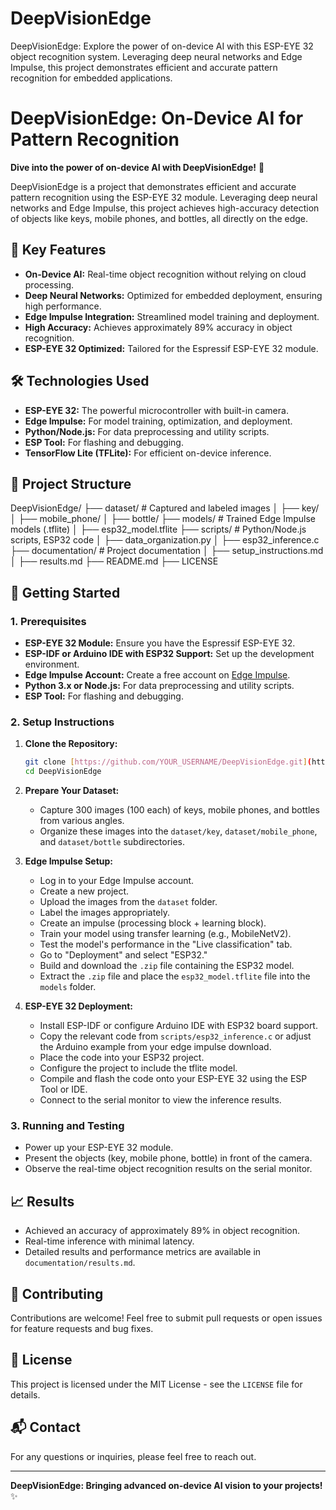 # DeepVisionEdge
DeepVisionEdge: Explore the power of on-device AI with this ESP-EYE 32 object recognition system. Leveraging deep neural networks and Edge Impulse, this project demonstrates efficient and accurate pattern recognition for embedded applications.
# DeepVisionEdge: On-Device AI for Pattern Recognition



**Dive into the power of on-device AI with DeepVisionEdge!** 🚀

DeepVisionEdge is a project that demonstrates efficient and accurate pattern recognition using the ESP-EYE 32 module. Leveraging deep neural networks and Edge Impulse, this project achieves high-accuracy detection of objects like keys, mobile phones, and bottles, all directly on the edge.

## 🌟 Key Features

* **On-Device AI:** Real-time object recognition without relying on cloud processing.
* **Deep Neural Networks:** Optimized for embedded deployment, ensuring high performance.
* **Edge Impulse Integration:** Streamlined model training and deployment.
* **High Accuracy:** Achieves approximately 89% accuracy in object recognition.
* **ESP-EYE 32 Optimized:** Tailored for the Espressif ESP-EYE 32 module.

## 🛠️ Technologies Used

* **ESP-EYE 32:** The powerful microcontroller with built-in camera.
* **Edge Impulse:** For model training, optimization, and deployment.
* **Python/Node.js:** For data preprocessing and utility scripts.
* **ESP Tool:** For flashing and debugging.
* **TensorFlow Lite (TFLite):** For efficient on-device inference.

## 📂 Project Structure
DeepVisionEdge/
├── dataset/             # Captured and labeled images
│   ├── key/
│   ├── mobile_phone/
│   ├── bottle/
├── models/              # Trained Edge Impulse models (.tflite)
│   ├── esp32_model.tflite
├── scripts/             # Python/Node.js scripts, ESP32 code
│   ├── data_organization.py
│   ├── esp32_inference.c
├── documentation/       # Project documentation
│   ├── setup_instructions.md
│   ├── results.md
├── README.md
├── LICENSE

## 🚀 Getting Started

### 1. Prerequisites

* **ESP-EYE 32 Module:** Ensure you have the Espressif ESP-EYE 32.
* **ESP-IDF or Arduino IDE with ESP32 Support:** Set up the development environment.
* **Edge Impulse Account:** Create a free account on [Edge Impulse](https://www.edgeimpulse.com/).
* **Python 3.x or Node.js:** For data preprocessing and utility scripts.
* **ESP Tool:** For flashing and debugging.

### 2. Setup Instructions

1.  **Clone the Repository:**
    ```bash
    git clone [https://github.com/YOUR_USERNAME/DeepVisionEdge.git](https://www.google.com/search?q=https://github.com/YOUR_USERNAME/DeepVisionEdge.git)
    cd DeepVisionEdge
    ```

2.  **Prepare Your Dataset:**
    * Capture 300 images (100 each) of keys, mobile phones, and bottles from various angles.
    * Organize these images into the `dataset/key`, `dataset/mobile_phone`, and `dataset/bottle` subdirectories.

3.  **Edge Impulse Setup:**
    * Log in to your Edge Impulse account.
    * Create a new project.
    * Upload the images from the `dataset` folder.
    * Label the images appropriately.
    * Create an impulse (processing block + learning block).
    * Train your model using transfer learning (e.g., MobileNetV2).
    * Test the model's performance in the "Live classification" tab.
    * Go to "Deployment" and select "ESP32."
    * Build and download the `.zip` file containing the ESP32 model.
    * Extract the `.zip` file and place the `esp32_model.tflite` file into the `models` folder.

4.  **ESP-EYE 32 Deployment:**
    * Install ESP-IDF or configure Arduino IDE with ESP32 board support.
    * Copy the relevant code from `scripts/esp32_inference.c` or adjust the Arduino example from your edge impulse download.
    * Place the code into your ESP32 project.
    * Configure the project to include the tflite model.
    * Compile and flash the code onto your ESP-EYE 32 using the ESP Tool or IDE.
    * Connect to the serial monitor to view the inference results.

### 3. Running and Testing

* Power up your ESP-EYE 32 module.
* Present the objects (key, mobile phone, bottle) in front of the camera.
* Observe the real-time object recognition results on the serial monitor.

## 📈 Results

* Achieved an accuracy of approximately 89% in object recognition.
* Real-time inference with minimal latency.
* Detailed results and performance metrics are available in `documentation/results.md`.

## 🤝 Contributing

Contributions are welcome! Feel free to submit pull requests or open issues for feature requests and bug fixes.

## 📄 License

This project is licensed under the MIT License - see the `LICENSE` file for details.

## 📬 Contact

For any questions or inquiries, please feel free to reach out.

---

**DeepVisionEdge: Bringing advanced on-device AI vision to your projects!** ✨
